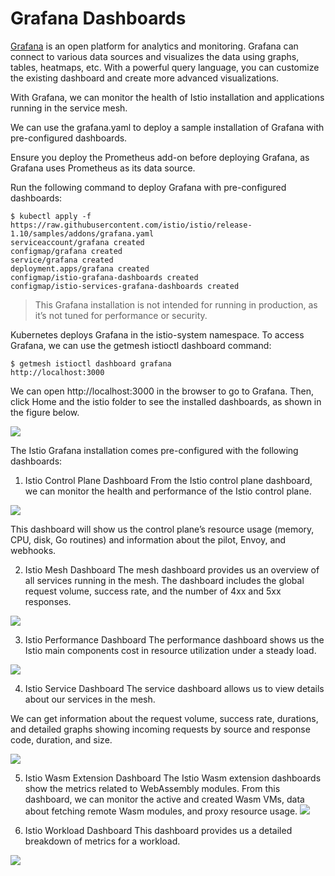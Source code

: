 # Grafana Dashboards
[Grafana](https://grafana.com/) is an open platform for analytics and monitoring. Grafana can connect to various data sources and visualizes the data using graphs, tables, heatmaps, etc. With a powerful query language, you can customize the existing dashboard and create more advanced visualizations.

With Grafana, we can monitor the health of Istio installation and applications running in the service mesh.

We can use the grafana.yaml to deploy a sample installation of Grafana with pre-configured dashboards.

Ensure you deploy the Prometheus add-on before deploying Grafana, as Grafana uses Prometheus as its data source.

Run the following command to deploy Grafana with pre-configured dashboards:

```shell
$ kubectl apply -f https://raw.githubusercontent.com/istio/istio/release-1.10/samples/addons/grafana.yaml
serviceaccount/grafana created
configmap/grafana created
service/grafana created
deployment.apps/grafana created
configmap/istio-grafana-dashboards created
configmap/istio-services-grafana-dashboards created
```

> This Grafana installation is not intended for running in production, as it’s not tuned for performance or security.

Kubernetes deploys Grafana in the istio-system namespace. To access Grafana, we can use the getmesh istioctl dashboard command:

```shell
$ getmesh istioctl dashboard grafana
http://localhost:3000
```

We can open http://localhost:3000 in the browser to go to Grafana. Then, click Home and the istio folder to see the installed dashboards, as shown in the figure below.

<img src="../images/Grafana_dashboard_1.png"></img>


The Istio Grafana installation comes pre-configured with the following dashboards:

1. Istio Control Plane Dashboard
From the Istio control plane dashboard, we can monitor the health and performance of the Istio control plane.

<img src="../images/Grafana_dashboard_2.png"></img>


This dashboard will show us the control plane’s resource usage (memory, CPU, disk, Go routines) and information about the pilot, Envoy, and webhooks.

2. Istio Mesh Dashboard
The mesh dashboard provides us an overview of all services running in the mesh. The dashboard includes the global request volume, success rate, and the number of 4xx and 5xx responses.

<img src="../images/Grafana_dashboard_3.png"></img>

3. Istio Performance Dashboard
The performance dashboard shows us the Istio main components cost in resource utilization under a steady load.

<img src="../images/Grafana_dashboard_4.png"></img>

4. Istio Service Dashboard
The service dashboard allows us to view details about our services in the mesh.

We can get information about the request volume, success rate, durations, and detailed graphs showing incoming requests by source and response code, duration, and size.

<img src="../images/Grafana_dashboard_5.png"></img>

5. Istio Wasm Extension Dashboard
The Istio Wasm extension dashboards show the metrics related to WebAssembly modules. From this dashboard, we can monitor the active and created Wasm VMs, data about fetching remote Wasm modules, and proxy resource usage.
<img src="../images/Grafana_dashboard_7.png"></img>


6. Istio Workload Dashboard
This dashboard provides us a detailed breakdown of metrics for a workload.

<img src="../images/Grafana_dashboard_6.png"></img>


